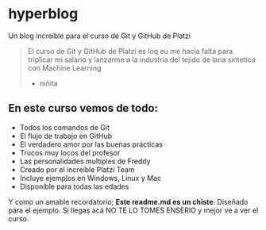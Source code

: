 # hyperblog
Un blog increíble para el curso de Git y GitHub de Platzi
>El curso de Git y GitHub de Platzi es loq eu me hacia falta para triplicar mi salario y lanzarme a la industria del tejido de lana sintetica con Machine Learning
> - niñita

## En este curso vemos de todo:
* Todos los comandos de Git
* El flujo de trabajo en GitHub
* El verdadero amor por las buenas prácticas
* Trucos muy locos del profesor
* Las personalidades multiples de Freddy
* Creado por el increíble Platzi Team
* Incluye ejemplos en Windows, Linux y Mac
* Disponible para todas las edades

Y como un amable recordatorio; **Este readme.md es un chiste**. Diseñado para el ejemplo. Si llegas acá NO TE LO TOMES ENSERIO y mejor ve a ver el curso.